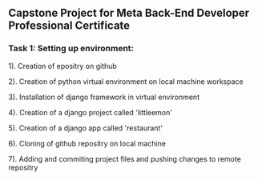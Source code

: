 ## Capstone Project for Meta Back-End Developer Professional Certificate

### Task 1: Setting up environment:
1). Creation of epositry on github

2). Creation of python virtual environment on local machine workspace

3). Installation of django framework in  virtual environment

4). Creation of a django project called 'littleemon'

5). Creation of a django app called 'restaurant'

6). Cloning of github repositry on local machine

7). Adding and commiting project files and pushing changes to remote repositry




